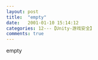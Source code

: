 ```yaml
---
layout: post
title:  "empty"
date:   2001-01-10 15:14:12
categories: 12---【Unity-游戏安全】
comments: true
---
```

empty
